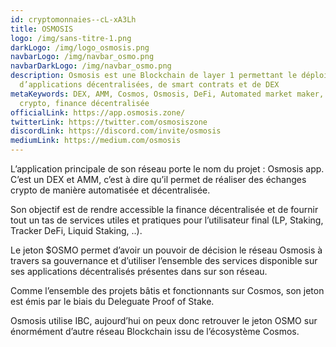 ```yaml
---
id: cryptomonnaies--cL-xA3Lh
title: OSMOSIS
logo: /img/sans-titre-1.png
darkLogo: /img/logo_osmosis.png
navbarLogo: /img/navbar_osmo.png
navbarDarkLogo: /img/navbar_osmo.png
description: Osmosis est une Blockchain de layer 1 permettant le déploiement
  d’applications décentralisées, de smart contrats et de DEX
metaKeywords: DEX, AMM, Cosmos, Osmosis, DeFi, Automated market maker, bitcoin,
  crypto, finance décentralisée
officialLink: https://app.osmosis.zone/
twitterLink: https://twitter.com/osmosiszone
discordLink: https://discord.com/invite/osmosis
mediumLink: https://medium.com/osmosis
---
```

L’application principale de son réseau porte le nom du projet : Osmosis app. C’est un DEX et AMM, c’est à dire qu’il permet de réaliser des échanges crypto de manière automatisée et décentralisée.


Son objectif est de rendre accessible la finance décentralisée et de fournir tout un tas de services utiles et pratiques pour l’utilisateur final (LP, Staking, Tracker DeFi, Liquid Staking, ..).



Le jeton $OSMO permet d’avoir un pouvoir de décision le réseau Osmosis à travers sa gouvernance et d’utiliser l’ensemble des services disponible sur ses applications décentralisés présentes dans sur son réseau. 


Comme l’ensemble des projets bâtis et fonctionnants sur Cosmos, son jeton est émis par le biais du Deleguate Proof of Stake.



Osmosis utilise IBC, aujourd’hui on peux donc retrouver le jeton OSMO sur énormément d’autre réseau Blockchain issu de l’écosystème Cosmos.